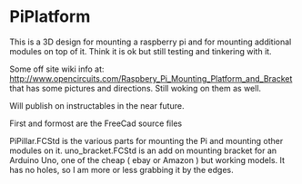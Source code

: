 # PiPlatform
This is a 3D design for mounting a raspberry pi and for mounting additional modules on top of it.  Think it is ok but still testing and tinkering with it.

Some off site wiki info at:  http://www.opencircuits.com/Raspbery_Pi_Mounting_Platform_and_Bracket
that has some pictures and directions.  Still woking on them as well.

Will publish on instructables in the near future.


First and formost are the FreeCad source files

PiPillar.FCStd      is the various parts for mounting the Pi and mounting other modules on it.
uno_bracket.FCStd   is an add on mounting bracket for an Arduino Uno, one of the cheap ( ebay or Amazon ) but
                    working models.  It has no holes, so I am more or less grabbing it by the edges.
